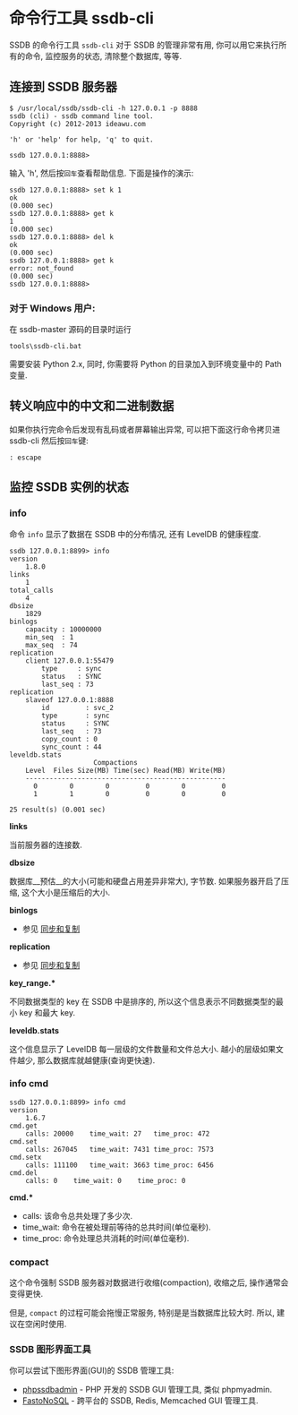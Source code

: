 # 命令行工具 ssdb-cli

SSDB 的命令行工具 ```ssdb-cli``` 对于 SSDB 的管理非常有用, 你可以用它来执行所有的命令, 监控服务的状态, 清除整个数据库, 等等.

## 连接到 SSDB 服务器

	$ /usr/local/ssdb/ssdb-cli -h 127.0.0.1 -p 8888
    ssdb (cli) - ssdb command line tool.
    Copyright (c) 2012-2013 ideawu.com
    
	'h' or 'help' for help, 'q' to quit.
    
	ssdb 127.0.0.1:8888>

输入 'h', 然后按```回车```查看帮助信息. 下面是操作的演示:

	ssdb 127.0.0.1:8888> set k 1
    ok
    (0.000 sec)
    ssdb 127.0.0.1:8888> get k
    1
    (0.000 sec)
    ssdb 127.0.0.1:8888> del k
    ok
    (0.000 sec)
    ssdb 127.0.0.1:8888> get k
    error: not_found
    (0.000 sec)
    ssdb 127.0.0.1:8888>

### 对于 <span class="label label-info">Windows</span> 用户:

在 ssdb-master 源码的目录时运行

	tools\ssdb-cli.bat

需要安装 Python 2.x, 同时, 你需要将 Python 的目录加入到环境变量中的 Path 变量.

## 转义响应中的中文和二进制数据

如果你执行完命令后发现有乱码或者屏幕输出异常, 可以把下面这行命令拷贝进 ssdb-cli 然后按`回车`键:

	: escape

## 监控 SSDB 实例的状态

### info

命令 ```info``` 显示了数据在 SSDB 中的分布情况, 还有 LevelDB 的健康程度.

	ssdb 127.0.0.1:8899> info
	version
	    1.8.0
	links
	    1
	total_calls
	    4
	dbsize
	    1829
	binlogs
        capacity : 10000000
        min_seq  : 1
        max_seq  : 74
	replication
	    client 127.0.0.1:55479
	        type     : sync
	        status   : SYNC
	        last_seq : 73
	replication
	    slaveof 127.0.0.1:8888
	        id         : svc_2
	        type       : sync
	        status     : SYNC
	        last_seq   : 73
	        copy_count : 0
	        sync_count : 44
	leveldb.stats
	                     Compactions
	    Level  Files Size(MB) Time(sec) Read(MB) Write(MB)
	    --------------------------------------------------
	      0        0        0         0        0         0
	      1        1        0         0        0         0
	
	25 result(s) (0.001 sec)

__links__

当前服务器的连接数.

__dbsize__

数据库__预估__的大小(可能和硬盘占用差异非常大), 字节数. 如果服务器开启了压缩, 这个大小是压缩后的大小.

__binlogs__

* 参见 [同步和复制](./replication.html)

__replication__

* 参见 [同步和复制](./replication.html)

__key\_range.*__

不同数据类型的 key 在 SSDB 中是排序的, 所以这个信息表示不同数据类型的最小 key 和最大 key.

__leveldb.stats__

这个信息显示了 LevelDB 每一层级的文件数量和文件总大小. 越小的层级如果文件越少, 那么数据库就越健康(查询更快速).

### info cmd

	ssdb 127.0.0.1:8899> info cmd
	version
		1.6.7
	cmd.get
		calls: 20000	time_wait: 27	time_proc: 472
	cmd.set
		calls: 267045	time_wait: 7431	time_proc: 7573
	cmd.setx
		calls: 111100	time_wait: 3663	time_proc: 6456
	cmd.del
		calls: 0	time_wait: 0	time_proc: 0

__cmd.*__

* calls: 该命令总共处理了多少次.
* time_wait: 命令在被处理前等待的总共时间(单位毫秒).
* time_proc: 命令处理总共消耗的时间(单位毫秒).

### compact

这个命令强制 SSDB 服务器对数据进行收缩(compaction), 收缩之后, 操作通常会变得更快.

但是, ```compact``` 的过程可能会拖慢正常服务, 特别是是当数据库比较大时. 所以, 建议在空闲时使用.

### SSDB 图形界面工具

你可以尝试下图形界面(GUI)的 SSDB 管理工具:

* [phpssdbadmin](https://github.com/ssdb/phpssdbadmin) - PHP 开发的 SSDB GUI 管理工具, 类似 phpmyadmin.
* [FastoNoSQL](https://github.com/fasto/fastonosql) - 跨平台的 SSDB, Redis, Memcached GUI 管理工具.
